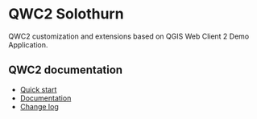 QWC2 Solothurn
==============

QWC2 customization and extensions based on QGIS Web Client 2 Demo Application.

## QWC2 documentation

* [Quick start](https://github.com/qgis/qwc2-demo-app/blob/master/doc/QWC2_Documentation.md#quick-start)
* [Documentation](https://github.com/qgis/qwc2-demo-app/blob/master/doc/QWC2_Documentation.md)
* [Change log](https://github.com/qgis/qwc2-demo-app/blob/master/ChangeLog.md)
